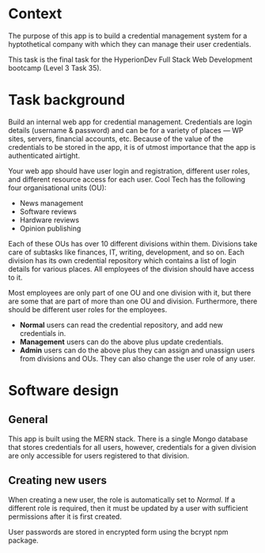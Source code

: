 # Context
The purpose of this app is to build a credential management system for a hyptothetical company with which they can manage their user credentials.

This task is the final task for the HyperionDev Full Stack Web Development bootcamp (Level 3 Task 35).

# Task background
Build an internal web app for credential management. Credentials are login details (username & password) and can be for a variety of places — WP sites, servers, financial accounts, etc. Because of the value of the credentials to be stored in the app, it is of utmost importance that the app is authenticated airtight.

Your web app should have user login and registration, different user roles, and different resource access for each user. Cool Tech has the following four organisational units (OU):
- News management
- Software reviews
- Hardware reviews
- Opinion publishing

Each of these OUs has over 10 different divisions within them. Divisions take care of subtasks like finances, IT, writing, development, and so on. Each division has its own credential repository which contains a list of login details for various places. All employees of the division should have access to it.

Most employees are only part of one OU and one division with it, but there are some that are part of more than one OU and division. Furthermore, there should be different user roles for the employees.
- **Normal** users can read the credential repository, and add new credentials in.
- **Management** users can do the above plus update credentials.
- **Admin** users can do the above plus they can assign and unassign users from divisions and OUs. They can also change the user role of any user.

# Software design
## General
This app is built using the MERN stack. There is a single Mongo database that stores credentials for all users, however, credentials for a given division are only accessible for users registered to that division.

## Creating new users
When creating a new user, the role is automatically set to *Normal*. If a different role is required, then it must be updated by a user with sufficient permissions after it is first created.

User passwords are stored in encrypted form using the bcrypt npm package.